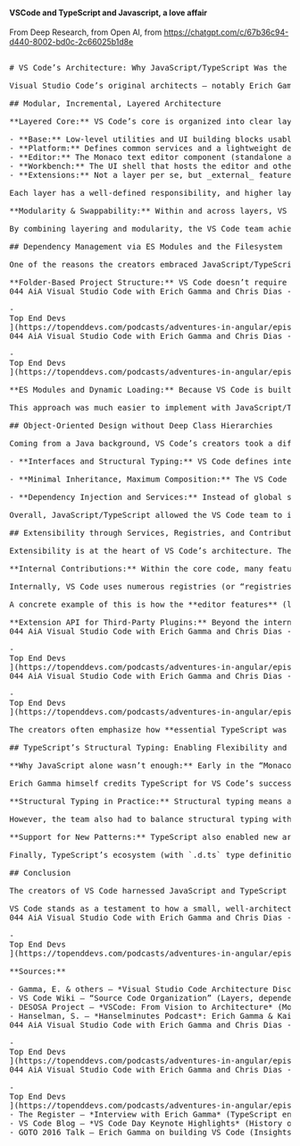 #### VSCode and TypeScript and Javascript, a love affair

From Deep Research, from Open AI, from https://chatgpt.com/c/67b36c94-d440-8002-bd0c-2c66025b1d8e

<pre>

# VS Code’s Architecture: Why JavaScript/TypeScript Was the Right Choice

Visual Studio Code’s original architects – notably Erich Gamma and Kai Maetzel (both veterans of Java/Eclipse IDE development) – deliberately chose JavaScript/TypeScript for building VS Code. They found these technologies uniquely suited to implementing a **modular, incremental, layered architecture** with lightweight dependency management, flexible object-oriented patterns, and a powerful extensibility model. Below we explore their reasoning, drawn from interviews, blog posts, and architectural discussions, and how VS Code’s design reflects these principles.

## Modular, Incremental, Layered Architecture

**Layered Core:** VS Code’s core is organized into clear layers (each in a separate folder/module) that build on each other in minimal ways ([Source Code Organization · microsoft/vscode Wiki · GitHub](https://github.com/microsoft/vscode/wiki/Source-Code-Organization#:~:text=,Status%20Bar%2C%20or%20Menu%20Bar)). Key layers include:

- **Base:** Low-level utilities and UI building blocks usable by any layer ([Source Code Organization · microsoft/vscode Wiki · GitHub](https://github.com/microsoft/vscode/wiki/Source-Code-Organization#:~:text=,notebooks%20and%20custom%20editors%20and)).
- **Platform:** Defines common services and a lightweight dependency injection mechanism (no editor- or workbench-specific code here) ([Source Code Organization · microsoft/vscode Wiki · GitHub](https://github.com/microsoft/vscode/wiki/Source-Code-Organization#:~:text=,Status%20Bar%2C%20or%20Menu%20Bar)).
- **Editor:** The Monaco text editor component (standalone and also used inside VS Code) ([Source Code Organization · microsoft/vscode Wiki · GitHub](https://github.com/microsoft/vscode/wiki/Source-Code-Organization#:~:text=include%20,desktop%20app%20that%20stitches%20everything)).
- **Workbench:** The UI shell that hosts the editor and other UI “viewlets” (Explorer, status bar, etc.), using Electron for desktop integration ([Source Code Organization · microsoft/vscode Wiki · GitHub](https://github.com/microsoft/vscode/wiki/Source-Code-Organization#:~:text=include%20,desktop%20app%20that%20stitches%20everything)).
- **Extensions:** Not a layer per se, but _external_ features that plug into VS Code’s API, running in a separate extension host process ([Source Code Organization · microsoft/vscode Wiki · GitHub](https://github.com/microsoft/vscode/wiki/Source-Code-Organization#:~:text=Visual%20Studio%20Code%20consists%20of,folder)).

Each layer has a well-defined responsibility, and higher layers depend only on lower ones. This layered design was influenced by the team’s Eclipse experience – but VS Code’s layers are lighter weight. The layers were delivered incrementally: for example, the team first built the Monaco editor (originally for the browser) and then the “Monaco Workbench” as an internal prototype before VS Code became a full product ([VS Code Day: An event for an editor?](https://code.visualstudio.com/blogs/2023/04/13/vscode-day#:~:text=In%20his%20keynote%20from%20VS,many%20Microsoft%20products%2C%20including%20Azure)) ([VS Code Day: An event for an editor?](https://code.visualstudio.com/blogs/2023/04/13/vscode-day#:~:text=The%20first%20actual%20IDE%20built,Shoutout%20to%20Internet)). This incremental evolution was possible because of the modular separation – e.g. the core editor could be developed and optimized independently as a component, then later embedded in a larger workbench UI.

**Modularity & Swappability:** Within and across layers, VS Code uses a modular approach. Many components are written to **interfaces**, making them interchangeable. In the VS Code codebase, each major feature or service can be isolated and even replaced by a different implementation as long as it fulfills the same interface contract ([VSCode - From Vision to Architecture - DESOSA ](https://2021.desosa.nl/projects/vscode/posts/essay2/#:~:text=the%20modular%20pattern%20comes%20from,another%20layer%2C%20which%20increases%20maintainability)). In fact, some modules (like the `base` utilities or the core `editor`) can run standalone, and any module could be “swapped with [an] different implementation of the same interfaces and still be fully functional” ([VSCode - From Vision to Architecture - DESOSA ](https://2021.desosa.nl/projects/vscode/posts/essay2/#:~:text=the%20modular%20pattern%20comes%20from,another%20layer%2C%20which%20increases%20maintainability)). This is a practical, **flexible take on object-oriented design** that avoids hard-coding assumptions about specific classes. It stands in contrast to the deep class hierarchies common in Java IDEs – instead of inheritance-heavy designs, VS Code favors composition and interface-driven development.

By combining layering and modularity, the VS Code team achieved high maintainability and isolation of concerns. Changes in one layer or component have minimal impact on others, which increases stability and makes testing easier ([VSCode - From Vision to Architecture - DESOSA ](https://2021.desosa.nl/projects/vscode/posts/essay2/#:~:text=implementations%20of%20the%20same%20interfaces,another%20layer%2C%20which%20increases%20maintainability)). Gamma and Maetzel’s background with a large Java IDE taught them the value of this separation. As one analysis noted, this clear layering “helps separate different responsibilities of the code editor... changes in one layer will not affect another, which increases maintainability” ([VSCode - From Vision to Architecture - DESOSA ](https://2021.desosa.nl/projects/vscode/posts/essay2/#:~:text=the%20modular%20pattern%20comes%20from,another%20layer%2C%20which%20increases%20maintainability)). Developers working on VS Code know exactly where to implement a feature, and the architecture naturally guides contributions to the right place ([VSCode - From Vision to Architecture - DESOSA ](https://2021.desosa.nl/projects/vscode/posts/essay2/#:~:text=the%20modular%20pattern%20comes%20from,another%20layer%2C%20which%20increases%20maintainability)).

## Dependency Management via ES Modules and the Filesystem

One of the reasons the creators embraced JavaScript/TypeScript was the simplicity of using the filesystem and module system to manage dependencies. In VS Code, **the file is the unit of modularization** – every source file is an ES module (originally AMD/RequireJS modules, now largely using modern ES module syntax) that explicitly `import`s what it needs. The project structure itself enforces boundaries: for example, the `editor` layer doesn’t import from the `workbench` layer, by convention. This is far simpler than the plugin XML manifests and classpath juggling required in an Eclipse/Java environment.

**Folder-Based Project Structure:** VS Code doesn’t require heavy project configuration files to resolve dependencies. From a user perspective, “the project structure is just files and folders, it’s not... a lot of metafiles... you open a folder, [and VS Code] try[s] to find the project context based on the folder layout” ([
044 AiA Visual Studio Code with Erich Gamma and Chris Dias - Adventures in Angular -

-
Top End Devs
](https://topenddevs.com/podcasts/adventures-in-angular/episodes/044-aia-visual-studio-code-with-erich-gamma-and-chris-dias#:~:text=The%20other%20thing%20I%20would,providing%20intelligence%20accross%20many%20files)). In practice, this means VS Code uses conventions (like recognizing a `package.json` or `tsconfig.json` in a folder) to infer project settings and dependencies. This design stems from the flexibility of JavaScript tooling – Node’s module resolution looks at the filesystem, so VS Code can depend on that rather than a rigid project system. The result is a very **lightweight dependency management** model: if your code or extension is in the right place in the folder structure and exports the right things, VS Code can require/import it. Gamma highlighted that unlike classical IDEs which rely on elaborate project files, VS Code keeps things “very simple” for the developer by leveraging the file system as the source of truth ([
044 AiA Visual Studio Code with Erich Gamma and Chris Dias - Adventures in Angular -

-
Top End Devs
](https://topenddevs.com/podcasts/adventures-in-angular/episodes/044-aia-visual-studio-code-with-erich-gamma-and-chris-dias#:~:text=The%20other%20thing%20I%20would,providing%20intelligence%20accross%20many%20files)).

**ES Modules and Dynamic Loading:** Because VS Code is built with web technologies, it can load components dynamically as needed. Each feature “contribution” in the core is implemented in its own module (often a file named `something.contribution.ts`) which is imported at startup to register that feature. The team intentionally structured the code so that the **workbench core does not statically depend on every feature**. Instead, the core has an internal registry to which modules self-register. According to VS Code’s documentation, “at its core, the workbench does not have direct dependencies to all these contributions. Instead, we use an internal mechanism to contribute these contributions to the workbench” ([Source Code Organization · microsoft/vscode Wiki · GitHub](https://github.com/microsoft/vscode/wiki/Source-Code-Organization#:~:text=VS%20Code%20Workbench%20source%20organisation)). In a nutshell, the core loads each contribution module (by scanning the filesystem or via a compiled import list), and that module’s initialization code uses VS Code’s API to plug its feature into the editor UI or command palette.

This approach was much easier to implement with JavaScript/TypeScript modules than it would have been in Java. In Eclipse, adding a plugin means declaring it in a manifest and loading via OSGi runtime. In VS Code, a new built-in feature is just another TypeScript module in the `contrib` folder that gets bundled – essentially leveraging the **native module loader (Node/Electron)** and file structure. The result is a highly decoupled system: for example, features like Search, Git, or Debug are in separate modules under `workbench/contrib` and the workbench can function with or without them ([Source Code Organization · microsoft/vscode Wiki · GitHub](https://github.com/microsoft/vscode/wiki/Source-Code-Organization#:~:text=VS%20Code%20Workbench%20source%20organisation)) ([Source Code Organization · microsoft/vscode Wiki · GitHub](https://github.com/microsoft/vscode/wiki/Source-Code-Organization#:~:text=,and%20not)). The only “glue” is a lightweight registry that wires them in. JavaScript’s dynamic nature made it straightforward to implement this plugin-like architecture without needing a complex runtime system.

## Object-Oriented Design without Deep Class Hierarchies

Coming from a Java background, VS Code’s creators took a different approach to OOP in TypeScript. They wanted the benefits of object-oriented design (clear interfaces, separation of concerns) **without** the drawbacks of rigid class hierarchies that they’d seen in Eclipse. TypeScript enabled a more **pragmatic OOP style**:

- **Interfaces and Structural Typing:** VS Code defines interfaces for services and components (e.g. an `IEditorService` interface for editor operations). These are not tied to specific classes – any object that satisfies the interface shape can be used. TypeScript uses *structural* typing (not nominal), meaning an object’s compatibility is based on its properties, not its class name ([Source Code Organization · microsoft/vscode Wiki · GitHub](https://github.com/microsoft/vscode/wiki/Source-Code-Organization#:~:text=A%20service%20definition%20is%20two,name%20as%20the%20service%20interface)). This encourages composition over inheritance. For instance, the code might define an interface for a feature, and an implementing class, but it could easily swap in a different implementation later as long as it adheres to the same interface. In Java, by contrast, you’d often have to subclass an existing base class or exactly implement a specific interface to plug into the system. In VS Code, the structural type system makes the connections more flexible.

- **Minimal Inheritance, Maximum Composition:** The VS Code codebase largely avoids long inheritance chains. Instead of subclassing big framework classes, VS Code’s features are often just services or functions registered in the system. Where inheritance is used, it’s usually shallow (for example, one feature might extend a generic base contribution class). More commonly, VS Code uses *composition* patterns – an object might hold references to needed services (injected via constructors) and use them, rather than inherit from a huge context class. Erich Gamma, one of the “Gang of Four” authors of *Design Patterns*, leveraged that knowledge to apply patterns like dependency injection, observer, and command patterns in a lightweight way, suited to TypeScript. His experience from Eclipse taught him what **not** to do – and VS Code’s architecture consciously avoids the parts of Eclipse that were too complex or tightly coupled ([Project Ticino: Microsoft's Erich Gamma on Visual Studio Code past, present, and future • The Register](https://www.theregister.com/2021/01/28/erich_gamma_on_vs_code/#:~:text=background%20in%20software%20patterns%20and,%C2%AE)).

- **Dependency Injection and Services:** Instead of global singletons or massive parent classes, VS Code uses a simple dependency injection mechanism to supply services to components. In the *platform* layer, they defined a small DI container: services are identified by an identifier object and implementations are registered at startup. For example, the interface `IFileService` might be associated with a concrete `FileService` class. VS Code registers it via a helper like `registerSingleton(IFileService, FileService, InstantiationType.Delayed)` – after which any component that declares a dependency on `IFileService` can have it injected ([Source Code Organization · microsoft/vscode Wiki · GitHub](https://github.com/microsoft/vscode/wiki/Source-Code-Organization#:~:text=The%20best%20way%20to%20provide,and%20a%20service%20constructor%20function)). Because TypeScript lacks nominal types, the team introduced a *service identifier* as a workaround: “a service definition is two parts: (1) the interface, and (2) a service identifier – the latter is required because TypeScript doesn't use nominal but structural typing” ([Source Code Organization · microsoft/vscode Wiki · GitHub](https://github.com/microsoft/vscode/wiki/Source-Code-Organization#:~:text=A%20service%20definition%20is%20two,name%20as%20the%20service%20interface)). The service identifier (often created via a `createDecorator`) provides a unique token so the DI container knows exactly what to inject, avoiding confusion that could arise from structural typing (where unrelated interfaces with the same shape would otherwise be indistinguishable to the type system). This design is much simpler than typical Java DI frameworks – it’s essentially a few utility functions in TS, leveraging decorators and metadata. It gives VS Code a decoupled, **service-oriented architecture** without heavyweight infrastructure.

Overall, JavaScript/TypeScript allowed the VS Code team to implement classic OOP *design patterns* in a more **agile and dynamic fashion**. They could introduce patterns as needed rather than bake them into a class hierarchy from the start. For example, rather than a monolithic “Editor” class with dozens of methods, VS Code has an Editor component that **composes many services and contributions** (rendering, configuration, undo/redo, etc.), each behind its own interface. This keeps each part of the system smaller and easier to refactor.

## Extensibility through Services, Registries, and Contributions

Extensibility is at the heart of VS Code’s architecture. The creators designed the editor to be expanded both internally and by third-party extensions, taking inspiration from Eclipse’s plugin system but simplifying it greatly for the web/Node environment.

**Internal Contributions:** Within the core code, many features are implemented as **contributions** that are added via a registry. The workbench layer defines extension points for things like viewlets, editors, panel entries, etc., and modules in `vs/workbench/contrib/...` implement those. Crucially, the workbench doesn’t need to know about every feature – it just knows how to load contributions. As the VS Code wiki notes, the workbench core is kept “as minimal as possible,” and features like search, git, or debug are **plugged in** via an internal contribution mechanism ([Source Code Organization · microsoft/vscode Wiki · GitHub](https://github.com/microsoft/vscode/wiki/Source-Code-Organization#:~:text=The%20VS%20Code%20workbench%20%28,these%20contributions%20to%20the%20workbench)). Each contribution module typically: registers any new services it needs, contributes UI components or commands via the extension registries, and then integrates with the workbench through well-defined interfaces. For example, the search contribution registers a Search pane in the sidebar and commands in the Command Palette, all through centralized registries. This is conceptually similar to Eclipse’s extension points but implemented with simple JavaScript objects and function calls rather than XML. It’s **lightweight and dynamic** – adding a new built-in feature is as easy as dropping in a new module and listing it in the product’s startup imports.

Internally, VS Code uses numerous registries (or “registries by convention”). There are registries for commands, for editor contributions, for languages, etc. When a contribution module runs, it calls an API (like `registerCommand` or `registerEditorContribution`) to inform VS Code of new capabilities. These go into in-memory registries that the workbench and editor query when needed (e.g., to populate the command palette or to apply an editor decoration). Thanks to JavaScript’s flexibility, these registrations are just function calls at startup. In a language like Java, you might need to use reflection or service loaders; in VS Code it’s straightforward.

A concrete example of this is how the **editor features** (like code folding, bracket matching, link detection) are implemented as contributions. They live under `vs/editor/contrib` and each defines a small class or function that hooks into the editor lifecycle. The editor has a registry for such contributions and activates them as needed. This modular approach means even core editor functionality is extensible and optional – one can create a bare-bones Monaco editor by omitting certain contrib modules ([Source Code Organization · microsoft/vscode Wiki · GitHub](https://github.com/microsoft/vscode/wiki/Source-Code-Organization#:~:text=code%20without%20which%20an%20editor,that%20ship%20in%20VS%20Code)). It’s an architecture that **treats even first-party features like plugins**, giving tremendous flexibility.

**Extension API for Third-Party Plugins:** Beyond the internal architecture, Gamma’s team built a robust extension API (in TypeScript) so developers can add their own features (language support, debuggers, linters, etc.) without modifying the core. This API uses a **service-based model** as well: extensions interact with VS Code through a `vscode` module (which is actually a façade that sends IPC messages to the core). The use of TypeScript made it easy to define this API as an ambient d.ts file that extension authors use for IntelliSense ([GOTO Conferences Talk: The Journey of a Large Scale Application Built Using JavaScript - TypeScript, Node, Electron & 100 OSS Components at Microsoft from GOTO Conferences | Class Central](https://www.classcentral.com/course/youtube-building-an-app-using-js-typescript-node-electron-100-oss-components-erich-gamma-goto-2016-194398#:~:text=extension%20system,Provider%20Pattern%20for%20API%20design)). Notably, VS Code’s extension host communicates with the editor via a JSON-based IPC protocol, following the “Language Server Protocol” style that decouples the UI from language tooling ([
044 AiA Visual Studio Code with Erich Gamma and Chris Dias - Adventures in Angular -

-
Top End Devs
](https://topenddevs.com/podcasts/adventures-in-angular/episodes/044-aia-visual-studio-code-with-erich-gamma-and-chris-dias#:~:text=the%20scenes%20,to%20give%20us%20its%20IntelliSense)). This multi-process design (enabled by Node/Electron) ensures extensions run isolated from the UI, improving stability ([
044 AiA Visual Studio Code with Erich Gamma and Chris Dias - Adventures in Angular -

-
Top End Devs
](https://topenddevs.com/podcasts/adventures-in-angular/episodes/044-aia-visual-studio-code-with-erich-gamma-and-chris-dias#:~:text=the%20scenes%20,That%27s%20another%20interesting)).

The creators often emphasize how **essential TypeScript was for building the extension ecosystem**. Many extensions are themselves written in TypeScript, and VS Code’s reliance on TypeScript provided the team with the confidence to open up APIs and iterate quickly. Because of static typing, both core developers and extension authors get immediate feedback if an API contract is broken or used incorrectly – a huge boon compared to purely dynamic JavaScript.

## TypeScript’s Structural Typing: Enabling Flexibility and Refactoring

**Why JavaScript alone wasn’t enough:** Early in the “Monaco” project (the browser editor that led to VS Code), the team started with JavaScript but soon hit scalability issues as the codebase grew. Having come from Java, Gamma and team wanted a way to keep code maintainable at scale. They adopted TypeScript around 2012-2013 and ultimately rewrote the entire VS Code/Monaco codebase in TypeScript ([Project Ticino: Microsoft's Erich Gamma on Visual Studio Code past, present, and future • The Register](https://www.theregister.com/2021/01/28/erich_gamma_on_vs_code/#:~:text=Gamma%20gave%20a%20shout,written%20in%20TypeScript%2C%20said%20Gamma)). The static typing and tooling helped manage a large codebase, but equally important was TypeScript’s **structural type system**, which fit their architecture philosophy.

Erich Gamma himself credits TypeScript for VS Code’s success: *“This 10-year journey wouldn’t have been possible unless we had TypeScript as the tool that helped us to keep our code flexible so we can restructure it,”* he said ([Project Ticino: Microsoft's Erich Gamma on Visual Studio Code past, present, and future • The Register](https://www.theregister.com/2021/01/28/erich_gamma_on_vs_code/#:~:text=Gamma%20gave%20a%20shout,written%20in%20TypeScript%2C%20said%20Gamma)). This “flexibility to restructure” points to how TypeScript’s type system supports large-scale refactoring. Unlike Java, you don’t need to rigidly declare class hierarchies up front – you can refactor and reshape your code, and as long as the interfaces still match up (structurally), things will continue to work. The compiler catches mismatches, making large refactors far less risky than in pure JavaScript, yet it doesn’t impose the heavy ceremony of Java. In essence, TypeScript gave the VS Code team the **best of both worlds**: the agility of a scripting language with the safety nets of static typing.

**Structural Typing in Practice:** Structural typing means any object that satisfies an interface is considered of that type, without an explicit `implements` declaration. For VS Code, this was beneficial in designing the extension APIs and internal plugin points. They could define a contract (say, what a language service should provide) and different implementations (in different extensions or built-in features) could be accepted as long as they had the right shape. This reduces coupling – e.g., the core doesn’t need to know the exact class of a feature, just that it has certain methods. It also simplified testing and mocking, since test doubles only need to mimic the interface shape. In a nominal system like Java, you might have to create subclass hierarchies or use reflection to achieve similar flexibility.

However, the team also had to balance structural typing with clarity. That’s why the service identification pattern was introduced – to avoid accidental mix-ups when two distinct services have similar shape. By using an explicit identifier (often a `Symbol` or unique object) for each service, they ensured that the DI system remains robust ([Source Code Organization · microsoft/vscode Wiki · GitHub](https://github.com/microsoft/vscode/wiki/Source-Code-Organization#:~:text=A%20service%20definition%20is%20two,name%20as%20the%20service%20interface)). This is a small price to pay (essentially one line per service) for the huge gains in flexibility.

**Support for New Patterns:** TypeScript also enabled new architectural patterns in VS Code that would be cumbersome in Java. One example is the **provider pattern** used extensively in the extension API (documented in the GOTO 2016 talk ([GOTO Conferences Talk: The Journey of a Large Scale Application Built Using JavaScript - TypeScript, Node, Electron & 100 OSS Components at Microsoft from GOTO Conferences | Class Central](https://www.classcentral.com/course/youtube-building-an-app-using-js-typescript-node-electron-100-oss-components-erich-gamma-goto-2016-194398#:~:text=adoption%20of%20Electron%2C%20the%20benefits,Provider%20Pattern%20for%20API%20design))). For instance, VS Code doesn’t hard-code how to find references or perform code completion. Instead, it defines an interface (shape) for a “ReferenceProvider” or “CompletionItemProvider”. Extensions (or built-in language plugins) register providers for given file types. Because of structural typing, as long as an object has the required provideX function, VS Code can use it – whether it’s implemented in a class or just an object literal. This would be awkward in Java (where you’d likely need an abstract base class or have to register instances via reflection). In TypeScript, it’s natural and lightweight, fitting perfectly with VS Code’s **service+contribution architecture**.

Finally, TypeScript’s ecosystem (with `.d.ts` type definition files) allowed VS Code to **leverage JavaScript libraries safely**. The team could incorporate 100+ open-source JS components ([GOTO Conferences Talk: The Journey of a Large Scale Application Built Using JavaScript - TypeScript, Node, Electron & 100 OSS Components at Microsoft from GOTO Conferences | Class Central](https://www.classcentral.com/course/youtube-building-an-app-using-js-typescript-node-electron-100-oss-components-erich-gamma-goto-2016-194398#:~:text=51,Provider%20Pattern%20for%20API%20design)) (for example, using existing Node modules for git, JSON parsing, etc.) and still have type safety via definitions. This meant they didn’t have to reinvent the wheel for core functionality, focusing instead on integrating those components in a structured way. In Gamma’s words, TypeScript “adds strong typing to JavaScript,” and that was essential to keep the large VS Code project from collapsing under its own complexity ([Project Ticino: Microsoft's Erich Gamma on Visual Studio Code past, present, and future • The Register](https://www.theregister.com/2021/01/28/erich_gamma_on_vs_code/#:~:text=Gamma%20gave%20a%20shout,written%20in%20TypeScript%2C%20said%20Gamma)). It enabled a small team to maintain a codebase on par with large traditional IDEs, by making sure modules could evolve and integrate cleanly.

## Conclusion

The creators of VS Code harnessed JavaScript and TypeScript to build an editor that is modular, extensible, and highly performant – a design influenced by their past experiences with Java IDEs, but reimagined for the modern web stack. **JavaScript/TypeScript proved uniquely suited to their goals**: the use of TypeScript’s structural type system and modules allowed a clean layered architecture, fine-grained dependencies, and an “plugin everything” mentality, without the weight of Java’s class hierarchies or complex build systems. The result is that VS Code’s architecture is *incremental* (developed and delivered in pieces), *layered* (each part with clear responsibility), and *open* to extension at every level. As Erich Gamma noted, not using an over-engineered framework or rigid patterns gave them full control to optimize and innovate ([Project Ticino: Microsoft's Erich Gamma on Visual Studio Code past, present, and future • The Register](https://www.theregister.com/2021/01/28/erich_gamma_on_vs_code/#:~:text=,control%20of%20our%20own%20destiny)) – and TypeScript was the key that kept this engine running smoothly.

VS Code stands as a testament to how a small, well-architected core in TypeScript, combined with a rich ecosystem of contributions and extensions, can scale to a project with millions of users and thousands of extensions, all while remaining approachable and **“simple” in feel (just files and folders!) for developers ([
044 AiA Visual Studio Code with Erich Gamma and Chris Dias - Adventures in Angular -

-
Top End Devs
](https://topenddevs.com/podcasts/adventures-in-angular/episodes/044-aia-visual-studio-code-with-erich-gamma-and-chris-dias#:~:text=The%20other%20thing%20I%20would,providing%20intelligence%20accross%20many%20files))**. The choices made by its creators show a deep understanding of both the strengths of web technologies and the lessons learned from earlier IDEs – resulting in a developer tool that many consider the best of both worlds.

**Sources:**

- Gamma, E. & others – *Visual Studio Code Architecture Discussions* (Layered core and services) ([Source Code Organization · microsoft/vscode Wiki · GitHub](https://github.com/microsoft/vscode/wiki/Source-Code-Organization#:~:text=Visual%20Studio%20Code%20consists%20of,folder)) ([Source Code Organization · microsoft/vscode Wiki · GitHub](https://github.com/microsoft/vscode/wiki/Source-Code-Organization#:~:text=A%20service%20definition%20is%20two,name%20as%20the%20service%20interface))
- VS Code Wiki – “Source Code Organization” (Layers, dependency injection, contributions) ([Source Code Organization · microsoft/vscode Wiki · GitHub](https://github.com/microsoft/vscode/wiki/Source-Code-Organization#:~:text=VS%20Code%20Workbench%20source%20organisation)) ([Source Code Organization · microsoft/vscode Wiki · GitHub](https://github.com/microsoft/vscode/wiki/Source-Code-Organization#:~:text=The%20best%20way%20to%20provide,and%20a%20service%20constructor%20function))
- DESOSA Project – *VSCode: From Vision to Architecture* (Modular design and interfaces) ([VSCode - From Vision to Architecture - DESOSA ](https://2021.desosa.nl/projects/vscode/posts/essay2/#:~:text=Let%E2%80%99s%20start%20by%20taking%20a,which%20hosts%20the%20Monaco)) ([VSCode - From Vision to Architecture - DESOSA ](https://2021.desosa.nl/projects/vscode/posts/essay2/#:~:text=the%20modular%20pattern%20comes%20from,another%20layer%2C%20which%20increases%20maintainability))
- Hanselman, S. – *Hanselminutes Podcast*: Erich Gamma & Kai Maetzel interview (project structure, philosophy) ([
044 AiA Visual Studio Code with Erich Gamma and Chris Dias - Adventures in Angular -

-
Top End Devs
](https://topenddevs.com/podcasts/adventures-in-angular/episodes/044-aia-visual-studio-code-with-erich-gamma-and-chris-dias#:~:text=The%20other%20thing%20I%20would,providing%20intelligence%20accross%20many%20files)) ([
044 AiA Visual Studio Code with Erich Gamma and Chris Dias - Adventures in Angular -

-
Top End Devs
](https://topenddevs.com/podcasts/adventures-in-angular/episodes/044-aia-visual-studio-code-with-erich-gamma-and-chris-dias#:~:text=the%20scenes%20,That%27s%20another%20interesting))
- The Register – *Interview with Erich Gamma* (TypeScript enabling flexibility & refactoring) ([Project Ticino: Microsoft's Erich Gamma on Visual Studio Code past, present, and future • The Register](https://www.theregister.com/2021/01/28/erich_gamma_on_vs_code/#:~:text=Gamma%20gave%20a%20shout,written%20in%20TypeScript%2C%20said%20Gamma))
- VS Code Blog – *VS Code Day Keynote Highlights* (History of Monaco editor to VS Code) ([VS Code Day: An event for an editor?](https://code.visualstudio.com/blogs/2023/04/13/vscode-day#:~:text=In%20his%20keynote%20from%20VS,many%20Microsoft%20products%2C%20including%20Azure)) ([VS Code Day: An event for an editor?](https://code.visualstudio.com/blogs/2023/04/13/vscode-day#:~:text=that%20vision%20was%20the%20Monaco,many%20Microsoft%20products%2C%20including%20Azure))
- GOTO 2016 Talk – Erich Gamma on building VS Code (Insights on using 100+ OSS components, extension system) ([GOTO Conferences Talk: The Journey of a Large Scale Application Built Using JavaScript - TypeScript, Node, Electron & 100 OSS Components at Microsoft from GOTO Conferences | Class Central](https://www.classcentral.com/course/youtube-building-an-app-using-js-typescript-node-electron-100-oss-components-erich-gamma-goto-2016-194398#:~:text=51,Provider%20Pattern%20for%20API%20design))
</pre>
